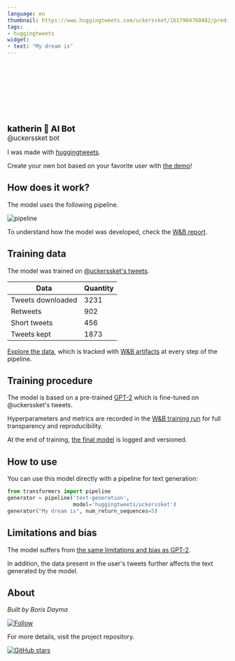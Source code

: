 ```yaml
---
language: en
thumbnail: https://www.huggingtweets.com/uckerssket/1617904760482/predictions.png
tags:
- huggingtweets
widget:
- text: "My dream is"
---
```


<div>
<div style="width: 132px; height:132px; border-radius: 50%; background-size: cover; background-image: url('https://pbs.twimg.com/profile_images/1364730779008339968/P3zu8afC_400x400.jpg')">
</div>
<div style="margin-top: 8px; font-size: 19px; font-weight: 800">katherin 🤖 AI Bot </div>
<div style="font-size: 15px">@uckerssket bot</div>
</div>

I was made with [huggingtweets](https://github.com/borisdayma/huggingtweets).

Create your own bot based on your favorite user with [the demo](https://colab.research.google.com/github/borisdayma/huggingtweets/blob/master/huggingtweets-demo.ipynb)!

## How does it work?

The model uses the following pipeline.

![pipeline](https://github.com/borisdayma/huggingtweets/blob/master/img/pipeline.png?raw=true)

To understand how the model was developed, check the [W&B report](https://wandb.ai/wandb/huggingtweets/reports/HuggingTweets-Train-a-Model-to-Generate-Tweets--VmlldzoxMTY5MjI).

## Training data

The model was trained on [@uckerssket's tweets](https://twitter.com/uckerssket).

| Data | Quantity |
| --- | --- |
| Tweets downloaded | 3231 |
| Retweets | 902 |
| Short tweets | 456 |
| Tweets kept | 1873 |

[Explore the data](https://wandb.ai/wandb/huggingtweets/runs/ytopbvz5/artifacts), which is tracked with [W&B artifacts](https://docs.wandb.com/artifacts) at every step of the pipeline.

## Training procedure

The model is based on a pre-trained [GPT-2](https://huggingface.co/gpt2) which is fine-tuned on @uckerssket's tweets.

Hyperparameters and metrics are recorded in the [W&B training run](https://wandb.ai/wandb/huggingtweets/runs/3707pimx) for full transparency and reproducibility.

At the end of training, [the final model](https://wandb.ai/wandb/huggingtweets/runs/3707pimx/artifacts) is logged and versioned.

## How to use

You can use this model directly with a pipeline for text generation:

```python
from transformers import pipeline
generator = pipeline('text-generation',
                     model='huggingtweets/uckerssket')
generator("My dream is", num_return_sequences=5)
```

## Limitations and bias

The model suffers from [the same limitations and bias as GPT-2](https://huggingface.co/gpt2#limitations-and-bias).

In addition, the data present in the user's tweets further affects the text generated by the model.

## About

*Built by Boris Dayma*

[![Follow](https://img.shields.io/twitter/follow/borisdayma?style=social)](https://twitter.com/intent/follow?screen_name=borisdayma)

For more details, visit the project repository.

[![GitHub stars](https://img.shields.io/github/stars/borisdayma/huggingtweets?style=social)](https://github.com/borisdayma/huggingtweets)
